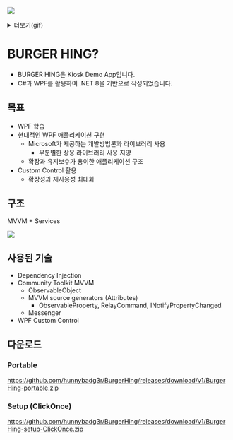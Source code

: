 ![](https://i.imgur.com/2hjsSSm.png)

<details>
  <summary>더보기(gif)</summary>
  
  ![demo-gif](https://i.imgur.com/qaPQyg0.gif)

</details>

# BURGER HING?
- BURGER HING은 Kiosk Demo App입니다. 
- C#과 WPF를 활용하여 .NET 8을 기반으로 작성되었습니다.
## 목표
- WPF 학습
- 현대적인 WPF 애플리케이션 구현
	- Microsoft가 제공하는 개발방법론과 라이브러리 사용
		- 무분별한 상용 라이브러리 사용 지양
	- 확장과 유지보수가 용이한 애플리케이션 구조
- Custom Control 활용
	- 확장성과 재사용성 최대화
## 구조
MVVM + Services

![](https://i.imgur.com/1GGnMMY.png)
## 사용된 기술
- Dependency Injection
- Community Toolkit MVVM
	- ObservableObject
	- MVVM source generators (Attributes)
		- ObservableProperty, RelayCommand, INotifyPropertyChanged
	- Messenger
- WPF Custom Control

## 다운로드
### Portable
https://github.com/hunnybadg3r/BurgerHing/releases/download/v1/BurgerHing-portable.zip
### Setup (ClickOnce)
https://github.com/hunnybadg3r/BurgerHing/releases/download/v1/BurgerHing-setup-ClickOnce.zip
